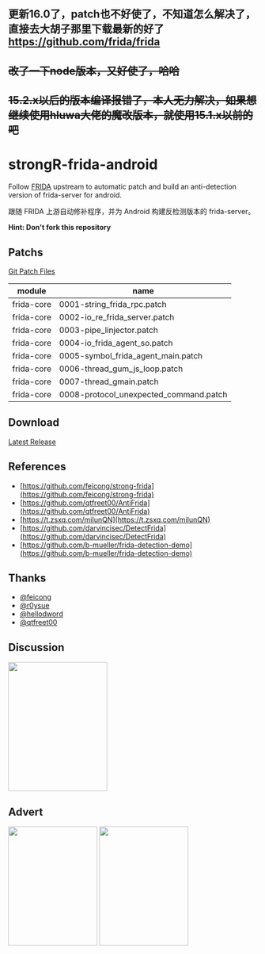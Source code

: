 ## 更新16.0了，patch也不好使了，不知道怎么解决了，直接去大胡子那里下载最新的好了 https://github.com/frida/frida ##

## ~~改了一下node版本，又好使了，哈哈~~

## ~~15.2.x以后的版本编译报错了，本人无力解决，如果想继续使用hluwa大佬的魔改版本，就使用15.1.x以前的吧~~


# strongR-frida-android

Follow [FRIDA](https://github.com/frida/frida) upstream to automatic patch and build an anti-detection version of frida-server for android.

跟随 FRIDA 上游自动修补程序，并为 Android 构建反检测版本的 frida-server。

**Hint: Don't fork this repository**

## Patchs

[Git Patch Files](https://github.com/AAAA-Project/Patchs/tree/master/strongR-frida/frida-core)

|module|name|
|-|-|
|frida-core|0001-string_frida_rpc.patch|
|frida-core|0002-io_re_frida_server.patch|
|frida-core|0003-pipe_linjector.patch|
|frida-core|0004-io_frida_agent_so.patch|
|frida-core|0005-symbol_frida_agent_main.patch|
|frida-core|0006-thread_gum_js_loop.patch|
|frida-core|0007-thread_gmain.patch|
|frida-core|0008-protocol_unexpected_command.patch|

## Download

[Latest Release](https://github.com/hzzheyang/strongR-frida-android/releases/latest)

## References

- [https://github.com/feicong/strong-frida](https://github.com/feicong/strong-frida)
- [https://github.com/qtfreet00/AntiFrida](https://github.com/qtfreet00/AntiFrida)
- [https://t.zsxq.com/miIunQN](https://t.zsxq.com/miIunQN)
- [https://github.com/darvincisec/DetectFrida](https://github.com/darvincisec/DetectFrida)
- [https://github.com/b-mueller/frida-detection-demo](https://github.com/b-mueller/frida-detection-demo)

## Thanks

- [@feicong](https://github.com/feicong)
- [@r0ysue](https://github.com/r0ysue)
- [@hellodword](https://github.com/hellodword)
- [@qtfreet00](https://github.com/qtfreet00)

## Discussion

<img src="img/1.png" width = "200" height = "260" alt="" align=center />

## Advert

<img src="img/2.png" width = "180" height = "240" alt="" align=center />

<img src="img/3.png" width = "180" height = "240" alt="" align=center />
